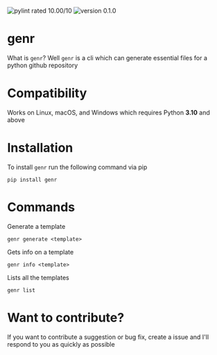 ![pylint rated 10.00/10](https://img.shields.io/badge/pylint-10.00-green)
![version 0.1.0](https://img.shields.io/badge/version-v0.1.0-green)

# genr
What is `genr`? Well `genr` is a cli which can generate essential files for a python github repository

# Compatibility

Works on Linux, macOS, and Windows which requires Python **3.10** and above

# Installation
To install `genr` run the following command via pip

```
pip install genr
```

# Commands
Generate a template

```
genr generate <template>
```

Gets info on a template

```
genr info <template>
```

Lists all the templates

```
genr list
```

# Want to contribute?
If you want to contribute a suggestion or bug fix, create a issue and I'll respond to you as quickly as possible
